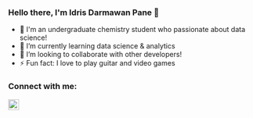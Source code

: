 ### Hello there, I'm Idris Darmawan Pane 👋 

- 🧪 I'm an undergraduate chemistry student who passionate about data science!
- 🌱 I’m currently learning data science & analytics
- 👯 I’m looking to collaborate with other developers!
- ⚡ Fun fact: I love to play guitar and video games

### Connect with me:

[<img align="left" alt="codeSTACKr | LinkedIn" width="22px" src="https://cdn.jsdelivr.net/npm/simple-icons@v3/icons/linkedin.svg" />][linkedin]

<br />

[linkedin]: https://www.linkedin.com/in/idris-darmawan-pane/
